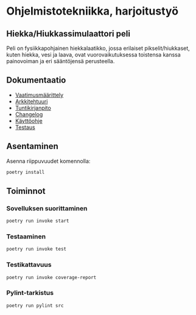# Ohjelmistotekniikka, harjoitustyö

## Hiekka/Hiukkassimulaattori peli

Peli on fysiikkapohjainen hiekkalaatikko, jossa erilaiset pikselit/hiukkaset, kuten hiekka, vesi ja laava, ovat vuorovaikutuksessa toistensa kanssa painovoiman ja eri sääntöjensä perusteella.

## Dokumentaatio

- [Vaatimusmäärittely](dokumentaatio/vaatimusmaarittely.md)
- [Arkkitehtuuri](dokumentaatio/arkkitehtuuri.md)
- [Tuntikirjanpito](dokumentaatio/tuntikirjanpito.md)
- [Changelog](dokumentaatio/changelog.md)
- [Käyttöohje](dokumentaatio/kayttoohje.md)
- [Testaus](dokumentaatio/testaus.md)

## Asentaminen

Asenna riippuvuudet komennolla:

```bash
poetry install
```

## Toiminnot

### Sovelluksen suorittaminen

```bash
poetry run invoke start
```

### Testaaminen

```bash
poetry run invoke test
```

### Testikattavuus

```bash
poetry run invoke coverage-report
```

### Pylint-tarkistus

```bash
poetry run pylint src
```


